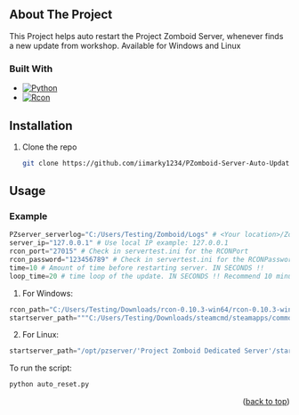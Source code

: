 <!-- Improved compatibility of back to top link: See: https://github.com/othneildrew/Best-README-Template/pull/73 -->
<a id="readme-top"></a>
<!--
*** Thanks for checking out the Best-README-Template. If you have a suggestion
*** that would make this better, please fork the repo and create a pull request
*** or simply open an issue with the tag "enhancement".
*** Don't forget to give the project a star!
*** Thanks again! Now go create something AMAZING! :D
-->


<!-- ABOUT THE PROJECT -->
## About The Project
This Project helps auto restart the Project Zomboid Server, whenever finds a new update from workshop. Available for Windows and Linux

### Built With

* [![Python][Python.js]][Python-url]
* [![Rcon][Rcon.js]][Rcon-url]




## Installation

1. Clone the repo
   ```sh
   git clone https://github.com/iimarky1234/PZomboid-Server-Auto-Update.git
   ```



<!-- USAGE EXAMPLES -->
## Usage

### Example
  ```python
PZserver_serverlog="C:/Users/Testing/Zomboid/Logs" # <Your location>/Zomboid/Logs
server_ip="127.0.0.1" # Use local IP example: 127.0.0.1
rcon_port="27015" # Check in servertest.ini for the RCONPort
rcon_password="123456789" # Check in servertest.ini for the RCONPassword
time=10 # Amount of time before restarting server. IN SECONDS !!
loop_time=20 # time loop of the update. IN SECONDS !! Recommend 10 minutes = 600 seconds
  ```

1. For Windows:
```python
rcon_path="C:/Users/Testing/Downloads/rcon-0.10.3-win64/rcon-0.10.3-win64/rcon.exe" # The location where rcon.exe located (Change base on your system)
startserver_path="""C:/Users/Testing/Downloads/steamcmd/steamapps/common/PZserver/StartServer64.bat""" # Location of StartServer.bat (Change base on your system)
```
2. For Linux:
```python
startserver_path="/opt/pzserver/'Project Zomboid Dedicated Server'/start_server.sh" # Location of start_server.sh (Change base on your system)
```

To run the script: 
```python
python auto_reset.py
```
<p align="right">(<a href="#readme-top">back to top</a>)</p>





<!-- MARKDOWN LINKS & IMAGES -->
<!-- https://www.markdownguide.org/basic-syntax/#reference-style-links -->
[Rcon.js]: https://img.shields.io/badge/RCON--CLI-blue
[Rcon-url]: https://github.com/gorcon/rcon-cli
[Python.js]: https://img.shields.io/badge/PYTHON-yellow?logo=python
[Python-url]: https://www.python.org/
